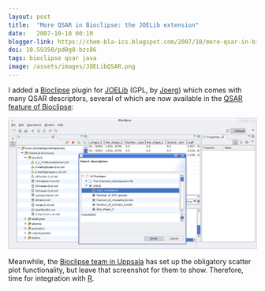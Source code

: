 ```yaml
---
layout: post
title:  "More QSAR in Bioclipse: the JOELib extension"
date:   2007-10-18 00:10
blogger-link: https://chem-bla-ics.blogspot.com/2007/10/more-qsar-in-bioclipse-joelib-extension.html
doi: 10.59350/pd0g8-bzs86
tags: bioclipse qsar java
image: /assets/images/JOELibQSAR.png
---
```


I added a [Bioclipse](http://www.bioclipse.net/) plugin for [JOELib](http://joelib.sourceforge.net/) (GPL, by
[Joerg](http://miningdrugs.blogspot.com/)) which comes with many QSAR descriptors, several of which are now
available in the [QSAR feature of Bioclipse](http://chem-bla-ics.blogspot.com/2007/07/further-bioclipse-qsar-functionality.html):

![](/assets/images/JOELibQSAR.png)

Meanwhile, the [Bioclipse team in Uppsala](http://bioclipse.blogspot.com/) has set up the obligatory
scatter plot functionality, but leave that screenshot for them to show. Therefore, time for integration
with [R](http://www.r-project.org/).
